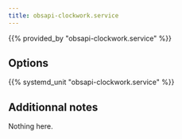 ```yaml
---
title: obsapi-clockwork.service
---
```


{{% provided_by "obsapi-clockwork.service" %}}

## Options

{{% systemd_unit "obsapi-clockwork.service" %}}

## Additionnal notes

Nothing here.